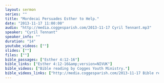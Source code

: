 ```yaml
---
layout: sermon
series: ""
title: "Mordecai Persuades Esther to Help."
date: "2013-11-17 11:00:00"
audio: "http://media.coggesparish.com/2013-11-17 Cyril Tennant.mp3"
speaker: "Cyril Tennant"
speaker_info: ""
duration: "14"
youtube_videos: [""]
slides: [""]
files: [""]
bible_passages: ["Esther 4:12-16"]
bible_links: ["Esther 4:12-16&amp;version=NIVUK"]
bible_videos: ["Bible reading by Cogges Youth Ministry."]
bible_videos_links: ["http://media.coggesparish.com/2013-11-17 Bible reading video.wmv"]
---
```

